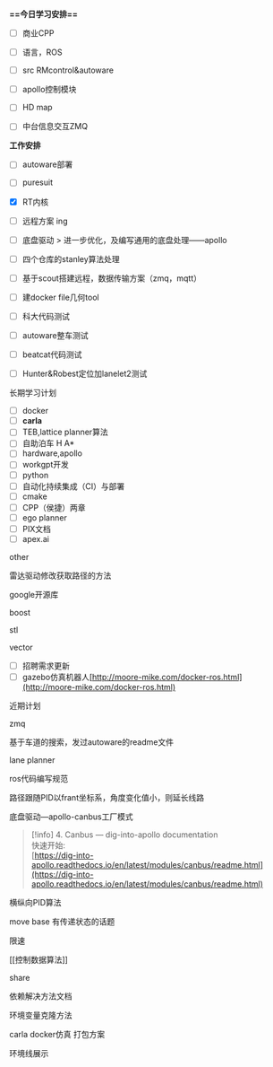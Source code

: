 **==今日学习安排==**

- [ ] 商业CPP
- [ ] 语言，ROS
- [ ] src RMcontrol&autoware
- [ ] apollo控制模块
- [ ] HD map
- [ ] 中台信息交互ZMQ

  

**工作安排**

- [ ] autoware部署
- [ ] puresuit
- [x] RT内核
- [ ] 远程方案 ing
- [ ] 底盘驱动 > 进一步优化，及编写通用的底盘处理——apollo
- [ ] 四个仓库的stanley算法处理
- [ ] 基于scout搭建远程，数据传输方案（zmq，mqtt）
- [ ] 建docker file几何tool
- [ ] 科大代码测试
- [ ] autoware整车测试
- [ ] beatcat代码测试
- [ ] Hunter&Robest定位加lanelet2测试

  

长期学习计划

- [ ] docker
- [ ] **carla**
- [ ] TEB,lattice planner算法
- [ ] 自助泊车 H A*
- [ ] hardware,apollo
- [ ] workgpt开发
- [ ] python
- [ ] 自动化持续集成（CI）与部署
- [ ] cmake
- [ ] CPP（侯捷）两章
- [ ] ego planner
- [ ] PIX文档
- [ ] apex.ai

other

雷达驱动修改获取路径的方法

google开源库

boost

stl

vector

- [ ] 招聘需求更新
- [ ] gazebo仿真机器人[http://moore-mike.com/docker-ros.html](http://moore-mike.com/docker-ros.html)

近期计划

zmq

基于车道的搜索，发过autoware的readme文件

lane planner

ros代码编写规范

路径跟随PID以frant坐标系，角度变化值小，则延长线路

底盘驱动—apollo-canbus工厂模式

> [!info] 4. Canbus — dig-into-apollo documentation  
> 快速开始:  
> [https://dig-into-apollo.readthedocs.io/en/latest/modules/canbus/readme.html](https://dig-into-apollo.readthedocs.io/en/latest/modules/canbus/readme.html)  

横纵向PID算法

move base 有传递状态的话题

限速

[[控制数据算法]]

  

share

依赖解决方法文档

环境变量克隆方法

carla docker仿真 打包方案

环境线展示